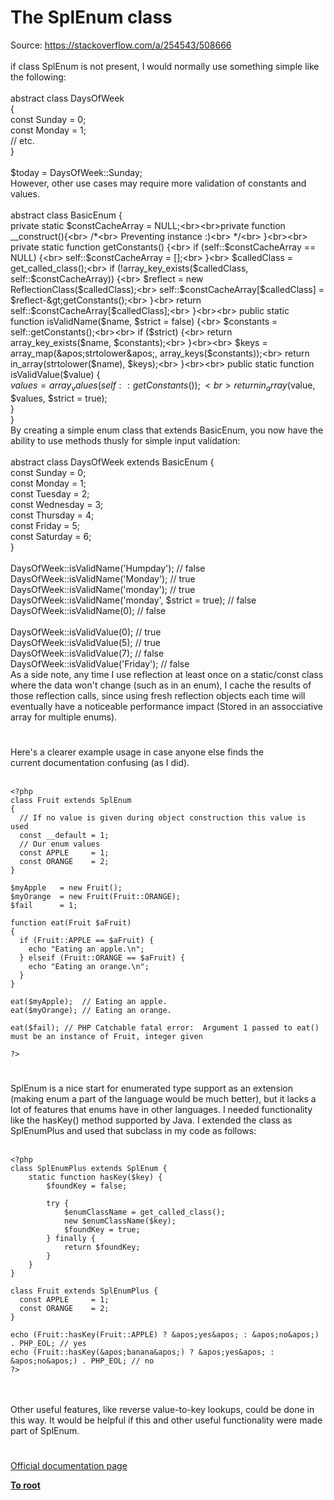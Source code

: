 # The SplEnum class



Source: https://stackoverflow.com/a/254543/508666<br><br>if class SplEnum is not present, I would normally use something simple like the following:<br><br>abstract class DaysOfWeek<br>{<br>    const Sunday = 0;<br>    const Monday = 1;<br>    // etc.<br>}<br><br>$today = DaysOfWeek::Sunday;<br>However, other use cases may require more validation of constants and values. <br><br>abstract class BasicEnum {<br>    private static $constCacheArray = NULL;<br><br>private function __construct(){<br>      /*<br>        Preventing instance :)<br>      */<br>     }<br><br>    private static function getConstants() {<br>        if (self::$constCacheArray == NULL) {<br>            self::$constCacheArray = [];<br>        }<br>        $calledClass = get_called_class();<br>        if (!array_key_exists($calledClass, self::$constCacheArray)) {<br>            $reflect = new ReflectionClass($calledClass);<br>            self::$constCacheArray[$calledClass] = $reflect-&gt;getConstants();<br>        }<br>        return self::$constCacheArray[$calledClass];<br>    }<br><br>    public static function isValidName($name, $strict = false) {<br>        $constants = self::getConstants();<br><br>        if ($strict) {<br>            return array_key_exists($name, $constants);<br>        }<br><br>        $keys = array_map(&apos;strtolower&apos;, array_keys($constants));<br>        return in_array(strtolower($name), $keys);<br>    }<br><br>    public static function isValidValue($value) {<br>        $values = array_values(self::getConstants());<br>        return in_array($value, $values, $strict = true);<br>    }<br>}<br>By creating a simple enum class that extends BasicEnum, you now have the ability to use methods thusly for simple input validation:<br><br>abstract class DaysOfWeek extends BasicEnum {<br>    const Sunday = 0;<br>    const Monday = 1;<br>    const Tuesday = 2;<br>    const Wednesday = 3;<br>    const Thursday = 4;<br>    const Friday = 5;<br>    const Saturday = 6;<br>}<br><br>DaysOfWeek::isValidName(&apos;Humpday&apos;);                  // false<br>DaysOfWeek::isValidName(&apos;Monday&apos;);                   // true<br>DaysOfWeek::isValidName(&apos;monday&apos;);                   // true<br>DaysOfWeek::isValidName(&apos;monday&apos;, $strict = true);   // false<br>DaysOfWeek::isValidName(0);                          // false<br><br>DaysOfWeek::isValidValue(0);                         // true<br>DaysOfWeek::isValidValue(5);                         // true<br>DaysOfWeek::isValidValue(7);                         // false<br>DaysOfWeek::isValidValue(&apos;Friday&apos;);                  // false<br>As a side note, any time I use reflection at least once on a static/const class where the data won&apos;t change (such as in an enum), I cache the results of those reflection calls, since using fresh reflection objects each time will eventually have a noticeable performance impact (Stored in an assocciative array for multiple enums).  

#

Here&apos;s a clearer example usage in case anyone else finds the<br>current documentation confusing (as I did).<br><br>

```
<?php
class Fruit extends SplEnum
{
  // If no value is given during object construction this value is used
  const __default = 1;
  // Our enum values
  const APPLE     = 1;
  const ORANGE    = 2;
}

$myApple   = new Fruit();
$myOrange  = new Fruit(Fruit::ORANGE);
$fail      = 1;

function eat(Fruit $aFruit)
{
  if (Fruit::APPLE == $aFruit) {
    echo "Eating an apple.\n";
  } elseif (Fruit::ORANGE == $aFruit) {
    echo "Eating an orange.\n";
  }
}

eat($myApple);  // Eating an apple.
eat($myOrange); // Eating an orange.

eat($fail); // PHP Catchable fatal error:  Argument 1 passed to eat() must be an instance of Fruit, integer given

?>
```
  

#

SplEnum is a nice start for enumerated type support as an extension (making enum a part of the language would be much better), but it lacks a lot of features that enums have in other languages.  I needed functionality like the hasKey() method supported by Java.  I extended the class as SplEnumPlus and used that subclass in my code as follows:<br><br>

```
<?php
class SplEnumPlus extends SplEnum {
    static function hasKey($key) {
        $foundKey = false;
        
        try {
            $enumClassName = get_called_class();
            new $enumClassName($key);
            $foundKey = true;
        } finally {
            return $foundKey;
        }
    }
}

class Fruit extends SplEnumPlus {
  const APPLE     = 1;
  const ORANGE    = 2;
}

echo (Fruit::hasKey(Fruit::APPLE) ? &apos;yes&apos; : &apos;no&apos;) . PHP_EOL; // yes
echo (Fruit::hasKey(&apos;banana&apos;) ? &apos;yes&apos; : &apos;no&apos;) . PHP_EOL; // no
?>
```
<br><br>Other useful features, like reverse value-to-key lookups, could be done in this way.  It would be helpful if this and other useful functionality were made part of SplEnum.  

#

[Official documentation page](https://www.php.net/manual/en/class.splenum.php)

**[To root](/README.md)**